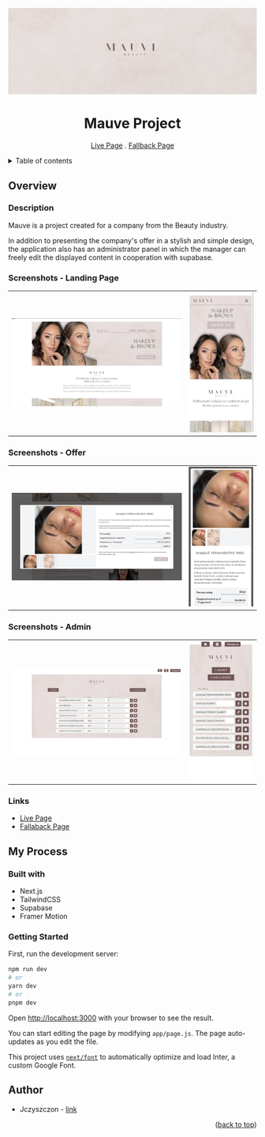 ![Banner Mauve](/app/img/mauve-banner.png)

<div align="center">

# Mauve Project

[Live Page][live-page] . [Fallback Page][fallback-page]

</div>

<details>
<summary>Table of contents</summary>

-   [Overview](#overview)
    -   [Description](#the-challenge)
    -   [Screenshots - Landing Page](#screenshots-landing)
    -   [Screenshots - Offer](#screenshots-offer)
    -   [Screenshots - Admin](#screenshots-admin)
    -   [Links](#links)
-   [My process](#my-process)
    -   [Built with](#built-with)
    -   [Getting Started](#getting-started)
-   [Author](#author)

</details>

## Overview

### Description

Mauve is a project created for a company from the Beauty industry.

In addition to presenting the company's offer in a stylish and simple design, the application also has an administrator panel in which the manager can freely edit the displayed content in cooperation with supabase.

### Screenshots - Landing Page

<table>
    <tr>
        <td>
            <img src="./app/img/mauve-zrzut1.png" alt="Desktop solution" width="100%" title="Desktop solution"/>
        </td>
        <td>
            <img src="./app/img/mauve-zrzut1-mobile.png" alt="Mobile solution" title="Mobile solution" width="100%" />
        </td>
    </tr>
</table>

### Screenshots - Offer

<table>
    <tr>
        <td>
            <img src="./app/img/mauve-zrzut2.png" alt="Desktop solution" width="100%" title="Desktop solution"/>
        </td>
        <td>
            <img src="./app/img/mauve-zrzut2-mobile.png" alt="Mobile solution" title="Mobile solution" width="100%" />
        </td>
    </tr>
</table>

### Screenshots - Admin

<table>
    <tr>
        <td>
            <img src="./app/img/mauve-zrzut3.png" alt="Desktop solution" width="100%" title="Desktop solution"/>
        </td>
        <td>
            <img src="./app/img/mauve-zrzut3-mobile.png" alt="Mobile solution" title="Mobile solution" width="100%" />
        </td>
    </tr>
</table>

### Links

-   [Live Page][live-page]
-   [Fallaback Page][fallback-page]

## My Process

### Built with

-   Next.js
-   TailwindCSS
-   Supabase
-   Framer Motion

### Getting Started

First, run the development server:

```bash
npm run dev
# or
yarn dev
# or
pnpm dev
```

Open [http://localhost:3000](http://localhost:3000) with your browser to see the result.

You can start editing the page by modifying `app/page.js`. The page auto-updates as you edit the file.

This project uses [`next/font`](https://nextjs.org/docs/basic-features/font-optimization) to automatically optimize and load Inter, a custom Google Font.

## Author

-   Jczyszczon - [link](https://jczyszczon.pl)

<p align="right">(<a href="#top">back to top</a>)</p>

[live-page]: https://www.mauve.pl
[fallback-page]: https://mauve-brown.vercel.app




